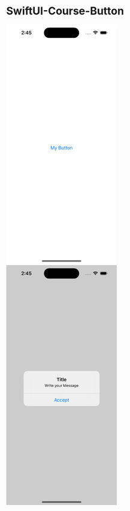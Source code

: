 # SwiftUI-Course-Button
<img src="https://github.com/j3v1t0/SwiftUI-Course-Button/blob/main/Simulator%20Screenshot%20-%20iPhone%2015%20Pro%20-%202023-09-24%20at%2014.45.43.png" width="294.75px">
<img src="https://github.com/j3v1t0/SwiftUI-Course-Button/blob/main/Simulator%20Screenshot%20-%20iPhone%2015%20Pro%20-%202023-09-24%20at%2014.45.57.png" width="294.75px">
